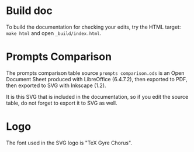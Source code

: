 
Build doc
=========

To build the documentation for checking your edits, try the HTML target: `make html` and open `_build/index.html`.


Prompts Comparison
==================

The prompts comparison table source `prompts comparison.ods` is an Open Document Sheet produced with LibreOffice (6.4.7.2), then exported to PDF, then exported to SVG with Inkscape (1.2).

It is this SVG that is included in the documentation, so if you edit the source table, do not forget to export it to SVG as well.


Logo
====

The font used in the SVG logo is "TeX Gyre Chorus".

